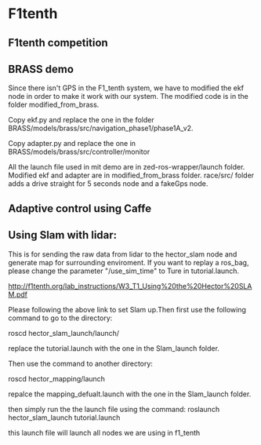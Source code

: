 # F1tenth

## F1tenth competition

## BRASS demo
Since there isn't GPS in the F1_tenth system, we have to modified the ekf node in order to make it work with our system. The modified code is in the folder modified_from_brass.
 
Copy ekf.py and replace the one in the folder BRASS/models/brass/src/navigation_phase1/phase1A_v2. 

Copy adapter.py and replace the one in BRASS/models/brass/src/controller/monitor

All the launch file used in mit demo are in zed-ros-wrapper/launch folder. Modified ekf and adapter are in modified_from_brass folder. race/src/ folder adds a drive straight for 5 seconds node and a fakeGps node.

## Adaptive control using Caffe

## Using Slam with lidar:
This is for sending the raw data from lidar to the hector_slam node and generate map for surrounding enviroment. If you want to replay a ros_bag, please change the parameter "/use_sim_time" to Ture in tutorial.launch.

http://f1tenth.org/lab_instructions/W3_T1_Using%20the%20Hector%20SLAM.pdf

Please following the above link to set Slam up.Then first use the following command to go to the directory:

roscd hector_slam_launch/launch/

replace the tutorial.launch with the one in the Slam_launch folder.

Then use the command to another directory:

roscd hector_mapping/launch

repalce the mapping_defualt.launch with the one in the Slam_launch folder.

then simply run the the launch file using the command:
roslaunch hector_slam_launch tutorial.launch

this launch file will launch all nodes we are using in f1_tenth
